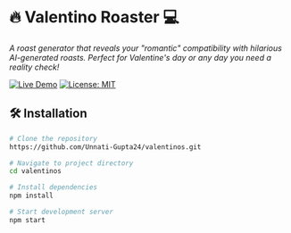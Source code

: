 # 🔥 Valentino Roaster 💻

_A roast generator that reveals your "romantic" compatibility with hilarious AI-generated roasts. Perfect for Valentine's day or any day you need a reality check!_

[![Live Demo](https://img.shields.io/badge/%F0%9F%9A%80-Live%20Demo-brightgreen)](https://valentine-progress.vercel.app/)
[![License: MIT](https://img.shields.io/badge/License-MIT-yellow.svg)](https://opensource.org/licenses/MIT)

## 🛠 Installation

```bash
# Clone the repository
https://github.com/Unnati-Gupta24/valentinos.git

# Navigate to project directory
cd valentinos

# Install dependencies
npm install

# Start development server
npm start
